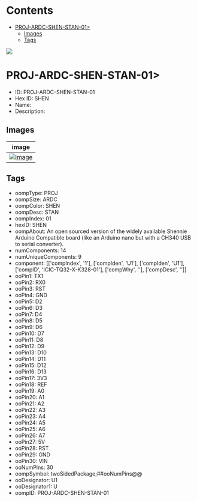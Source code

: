 



Contents
========

* [PROJ-ARDC-SHEN-STAN-01>](#proj-ardc-shen-stan-01)
	* [Images](#images)
	* [Tags](#tags)
  
![][im]
# PROJ-ARDC-SHEN-STAN-01>

- ID: PROJ-ARDC-SHEN-STAN-01
- Hex ID: SHEN
- Name: 
- Description: 

## Images
  
  

|image|
| :---: |
|[![image](image_140.png)](image.png)|

## Tags

- oompType: PROJ
- oompSize: ARDC
- oompColor: SHEN
- oompDesc: STAN
- oompIndex: 01
- hexID: SHEN
- oompAbout: An open sourced version of the widely available Shennie Arduino Compatible board (like an Arduino nano but with a CH340 USB to serial converter).
- numComponents: 14
- numUniqueComponents: 9
- component: [['compIndex', '1'], ['compIden', 'U1'], ['compIden', 'U1'], ['compID', 'ICIC-TQ32-X-K328-01'], ['compWhy', ''], ['compDesc', '']]
- ooPin1: TX1
- ooPin2: RX0
- ooPin3: RST
- ooPin4: GND
- ooPin5: D2
- ooPin6: D3
- ooPin7: D4
- ooPin8: D5
- ooPin9: D6
- ooPin10: D7
- ooPin11: D8
- ooPin12: D9
- ooPin13: D10
- ooPin14: D11
- ooPin15: D12
- ooPin16: D13
- ooPin17: 3V3
- ooPin18: REF
- ooPin19: A0
- ooPin20: A1
- ooPin21: A2
- ooPin22: A3
- ooPin23: A4
- ooPin24: A5
- ooPin25: A6
- ooPin26: A7
- ooPin27: 5V
- ooPin28: RST
- ooPin29: GND
- ooPin30: VIN
- ooNumPins: 30
- oompSymbol: twoSidedPackage;##ooNumPins@@
- ooDesignator: U1
- ooDesignator1: U
- oompID: PROJ-ARDC-SHEN-STAN-01



[im]: image_450.jpg

